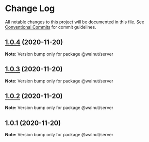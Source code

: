 # Change Log

All notable changes to this project will be documented in this file.
See [Conventional Commits](https://conventionalcommits.org) for commit guidelines.

## [1.0.4](https://github.com/nuesslerm/yarn-workspaces/compare/v1.0.3...v1.0.4) (2020-11-20)

**Note:** Version bump only for package @walnut/server





## [1.0.3](https://github.com/nuesslerm/yarn-workspaces/compare/v1.0.2...v1.0.3) (2020-11-20)

**Note:** Version bump only for package @walnut/server





## [1.0.2](https://github.com/nuesslerm/yarn-workspaces/compare/v1.0.1...v1.0.2) (2020-11-20)

**Note:** Version bump only for package @walnut/server





## 1.0.1 (2020-11-20)

**Note:** Version bump only for package @walnut/server
